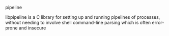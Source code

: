 pipeline

libpipeline is a C library for setting up and running pipelines of processes, without needing to involve shell command-line parsing which is often error-prone and insecure

